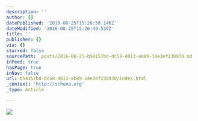 ```yaml
---
description: ''
author: []
datePublished: '2016-08-25T15:26:58.146Z'
dateModified: '2016-08-25T15:26:49.539Z'
title: ''
publisher: {}
via: {}
starred: false
sourcePath: _posts/2016-08-25-b54157bd-dc58-4813-ab89-14e3ef238930.md
inFeed: true
hasPage: true
inNav: false
url: b54157bd-dc58-4813-ab89-14e3ef238930/index.html
_context: 'http://schema.org'
_type: Article

---
```

![](https://the-grid-user-content.s3-us-west-2.amazonaws.com/8f3629ea-95ba-44dc-8da9-71283ed65c54.jpg)